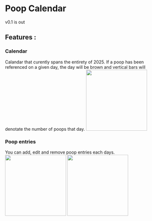 # Poop Calendar

v0.1 is out

## Features :
### Calendar
Calandar that curently spans the entirety of 2025.
If a poop has been referenced on a given day, the day will be brown and vertical bars will denotate the number of poops that day.
<img src="https://github.com/user-attachments/assets/7c678b4d-4c6a-4e63-adc1-53e3ebb29193" width="200"/>

### Poop entries
You can add, edit and remove poop entries each days.
<img src="https://github.com/user-attachments/assets/f76d28c7-bef5-415d-9fdc-30ba3fea755e" width="200"/>
<img src="https://github.com/user-attachments/assets/3ee5d1f6-5470-4a4b-b8dd-8f15901a0756" width="200"/>
